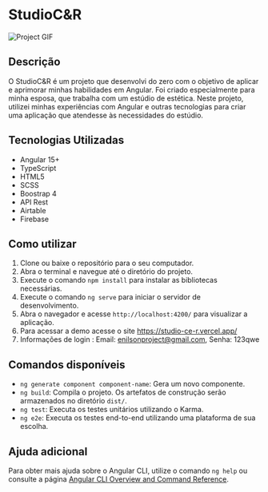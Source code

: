 # StudioC&R

![Project GIF](https://github.com/EnilsonNeto/StudioCeR/blob/main/src/assets/images/gifToGithub.gif)

## Descrição

O StudioC&R é um projeto que desenvolvi do zero com o objetivo de aplicar e aprimorar minhas habilidades em Angular. Foi criado especialmente para minha esposa, que trabalha com um estúdio de estética. Neste projeto, utilizei minhas experiências com Angular e outras tecnologias para criar uma aplicação que atendesse às necessidades do estúdio.

## Tecnologias Utilizadas

- Angular 15+
- TypeScript
- HTML5
- SCSS
- Boostrap 4
- API Rest
- Airtable
- Firebase

## Como utilizar

1. Clone ou baixe o repositório para o seu computador.
2. Abra o terminal e navegue até o diretório do projeto.
3. Execute o comando `npm install` para instalar as bibliotecas necessárias.
4. Execute o comando `ng serve` para iniciar o servidor de desenvolvimento.
5. Abra o navegador e acesse `http://localhost:4200/` para visualizar a aplicação.
6. Para acessar a demo acesse o site https://studio-ce-r.vercel.app/
7. Informações de login : Email: enilsonproject@gmail.com, Senha: 123qwe

## Comandos disponíveis

- `ng generate component component-name`: Gera um novo componente.
- `ng build`: Compila o projeto. Os artefatos de construção serão armazenados no diretório `dist/`.
- `ng test`: Executa os testes unitários utilizando o Karma.
- `ng e2e`: Executa os testes end-to-end utilizando uma plataforma de sua escolha.

## Ajuda adicional

Para obter mais ajuda sobre o Angular CLI, utilize o comando `ng help` ou consulte a página [Angular CLI Overview and Command Reference](https://angular.io/cli).
